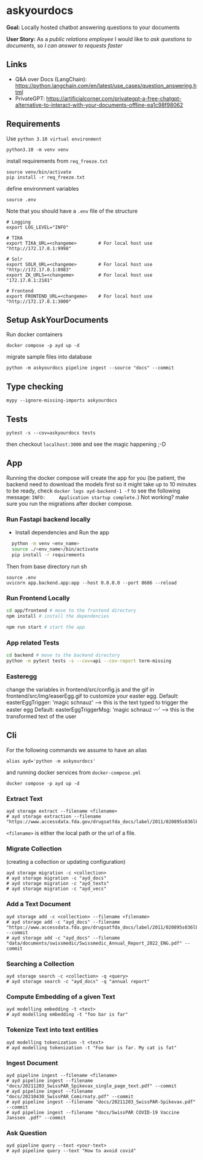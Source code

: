 # askyourdocs
**Goal:** Locally hosted chatbot answering questions to your documents

**User Story:** As a *public relations employee* I would like to *ask questions to documents,* so *I can answer to requests faster*

## Links
- Q&A over Docs (LangChain): https://python.langchain.com/en/latest/use_cases/question_answering.html
- PrivateGPT: https://artificialcorner.com/privategpt-a-free-chatgpt-alternative-to-interact-with-your-documents-offline-ea1c98f98062


## Requirements
Use `python 3.10 virtual environment`
```shell
python3.10 -m venv venv
```
install requirements from `req_freeze.txt`
```shell
source venv/bin/activate
pip install -r req_freeze.txt
```
define environment variables
```shell
source .env
```
Note that you should have a `.env` file of the structure
```shell
# Logging
export LOG_LEVEL="INFO"

# TIKA
export TIKA_URL=<changeme>        # For local host use "http://172.17.0.1:9998"

# Solr
export SOLR_URL=<changeme>        # For local host use "http://172.17.0.1:8983"  
export ZK_URLS=<changeme>         # For local host use "172.17.0.1:2181"

# Frontend
export FRONTEND_URL=<changeme>    # For local host use "http://172.17.0.1:3000"
```

## Setup AskYourDocuments
Run docker containers
```shell
docker compose -p ayd up -d
```
migrate sample files into database
```shell
python -m askyourdocs pipeline ingest --source "docs" --commit
```

## Type checking
```shell
mypy --ignore-missing-imports askyourdocs
```

## Tests
```shell
pytest -s --cov=askyourdocs tests
```
then checkout `localhost:3000` and see the magic happening ;-D

## App
Running the docker compose will create the app for you (be patient, the backend need to download the models first so 
it might take up to 10 minutes to be ready, check `docker logs ayd-backend-1 -f` to see the following message:
`INFO:     Application startup complete.`) Not working? make sure you run the migrations after docker compose.


### Run Fastapi backend locally
- Install dependencies and Run the app

```sh
  python -m venv <env_name>
  source ./<env_name>/bin/activate
  pip install -r requirements
```

Then from base directory run
sh
```
source .env
uvicorn app.backend.app:app --host 0.0.0.0 --port 8686 --reload
```


### Run Frontend Locally

```sh
cd app/frontend # move to the frontend directory
npm install # install the dependencies
```
```sh
npm run start # start the app
```


### App related Tests

```sh
cd backend # move to the backend directory
python -m pytest tests -s --cov=api --cov-report term-missing
```


### Easteregg
change the variables in frontend/src/config.js and the gif in frontend/src/img/easerEgg.gif to customize your easter egg.
Default: easterEggTrigger: 'magic schnauz' --> this is the text typed to trigger the easter egg
Default: easterEggTriggerMsg: 'magic schnauz 〰️' --> this is the transformed text of the user


## Cli

For the following commands we assume to have an alias
```shell
alias ayd='python -m askyourdocs'
```
and running docker services from `docker-compose.yml`
```shell
docker compose -p ayd up -d  
```

### Extract Text
```shell
ayd storage extract --filename <filename> 
# ayd storage extraction --filename "https://www.accessdata.fda.gov/drugsatfda_docs/label/2011/020895s036lbl.pdf"
```
`<filename>` is either the local path or the url of a file.

### Migrate Collection
(creating a collection or updating configuration)
```shell
ayd storage migration -c <collection>
# ayd storage migration -c "ayd_docs"
# ayd storage migration -c "ayd_texts"
# ayd storage migration -c "ayd_vecs"
```

### Add a Text Document
```shell
ayd storage add -c <collection> --filename <filename>
# ayd storage add -c "ayd_docs" --filename "https://www.accessdata.fda.gov/drugsatfda_docs/label/2011/020895s036lbl.pdf" --commit
# ayd storage add -c "ayd_docs" --filename "data/documents/swissmedic/Swissmedic_Annual_Report_2022_ENG.pdf" --commit
```


### Searching a Collection
```shell
ayd storage search -c <collection> -q <query>
# ayd storage search -c "ayd_docs" -q "annual report"
```

### Compute Embedding of a given Text
```shell
ayd modelling embedding -t <text>
# ayd modelling embedding -t "foo bar is far"
```

### Tokenize Text into text entities
```shell
ayd modelling tokenization -t <text>
# ayd modelling tokenization -t "Foo bar is far. My cat is fat"
```


### Ingest Document
```shell
ayd pipeline ingest --filename <filename>
# ayd pipeline ingest --filename "docs/20211203_SwissPAR_Spikevax_single_page_text.pdf" --commit
# ayd pipeline ingest --filename "docs/20210430_SwissPAR_Comirnaty.pdf" --commit
# ayd pipeline ingest --filename "docs/20211203_SwissPAR-Spikevax.pdf" --commit
# ayd pipeline ingest --filename "docs/SwissPAR COVID-19 Vaccine Janssen .pdf" --commit
```

### Ask Question
```shell
ayd pipeline query --text <your-text>
# ayd pipeline query --text "How to avoid covid" 
```

